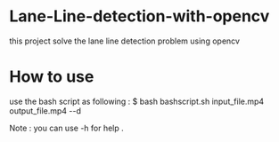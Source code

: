 # Lane-Line-detection-with-opencv
this project solve the lane line detection problem using opencv

# How to use 
use the bash script as following :
$ bash bashscript.sh input_file.mp4 output_file.mp4 --d

Note : you can use -h for help .

